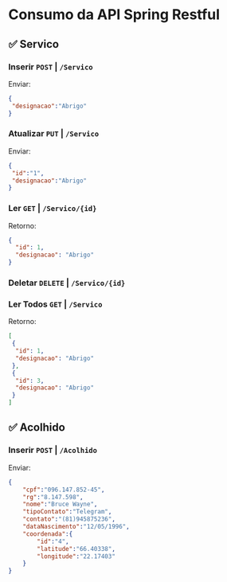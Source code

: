 # Consumo da API Spring Restful

## :white_check_mark: Servico

### Inserir `POST` | `/Servico`

Enviar: 
```json
{
 "designacao":"Abrigo"
}
```

### Atualizar `PUT` | `/Servico`

Enviar: 
```json
{
 "id":"1",
 "designacao":"Abrigo"
}
```

### Ler `GET` | `/Servico/{id}`

Retorno: 
```json
{
  "id": 1,
  "designacao": "Abrigo"
}
```

### Deletar `DELETE` | `/Servico/{id}`

### Ler Todos `GET` | `/Servico`

Retorno:
```json
[
 {
  "id": 1,
  "designacao": "Abrigo"
 },
 {
  "id": 3,
  "designacao": "Abrigo"
 }
]
```

## :white_check_mark: Acolhido

### Inserir `POST` | `/Acolhido`

Enviar: 
```json
{
	"cpf":"096.147.852-45",
	"rg":"8.147.598",
	"nome":"Bruce Wayne",
	"tipoContato":"Telegram",
	"contato":"(81)945875236",
	"dataNascimento":"12/05/1996",
	"coordenada":{
		"id":"4",
		"latitude":"66.40338",
		"longitude":"22.17403"
	}
}
```

